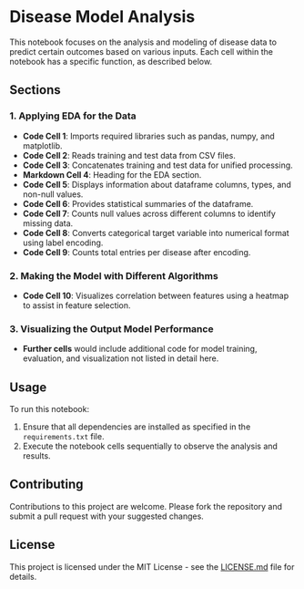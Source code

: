 # Disease Model Analysis

This notebook focuses on the analysis and modeling of disease data to predict certain outcomes based on various inputs. Each cell within the notebook has a specific function, as described below.

## Sections

### 1. Applying EDA for the Data
- **Code Cell 1**: Imports required libraries such as pandas, numpy, and matplotlib.
- **Code Cell 2**: Reads training and test data from CSV files.
- **Code Cell 3**: Concatenates training and test data for unified processing.
- **Markdown Cell 4**: Heading for the EDA section.
- **Code Cell 5**: Displays information about dataframe columns, types, and non-null values.
- **Code Cell 6**: Provides statistical summaries of the dataframe.
- **Code Cell 7**: Counts null values across different columns to identify missing data.
- **Code Cell 8**: Converts categorical target variable into numerical format using label encoding.
- **Code Cell 9**: Counts total entries per disease after encoding.

### 2. Making the Model with Different Algorithms
- **Code Cell 10**: Visualizes correlation between features using a heatmap to assist in feature selection.

### 3. Visualizing the Output Model Performance
- **Further cells** would include additional code for model training, evaluation, and visualization not listed in detail here.

## Usage

To run this notebook:
1. Ensure that all dependencies are installed as specified in the `requirements.txt` file.
2. Execute the notebook cells sequentially to observe the analysis and results.

## Contributing
Contributions to this project are welcome. Please fork the repository and submit a pull request with your suggested changes.

## License
This project is licensed under the MIT License - see the [LICENSE.md](LICENSE.md) file for details.
